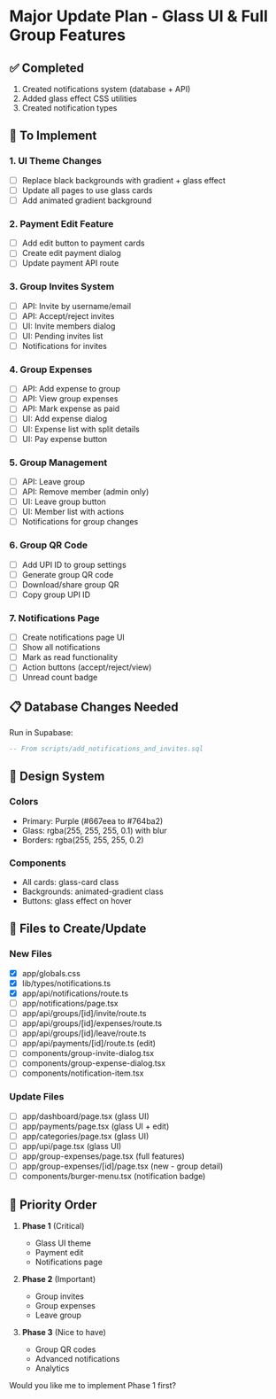 # Major Update Plan - Glass UI & Full Group Features

## ✅ Completed
1. Created notifications system (database + API)
2. Added glass effect CSS utilities
3. Created notification types

## 🚧 To Implement

### 1. UI Theme Changes
- [ ] Replace black backgrounds with gradient + glass effect
- [ ] Update all pages to use glass cards
- [ ] Add animated gradient background

### 2. Payment Edit Feature
- [ ] Add edit button to payment cards
- [ ] Create edit payment dialog
- [ ] Update payment API route

### 3. Group Invites System
- [ ] API: Invite by username/email
- [ ] API: Accept/reject invites
- [ ] UI: Invite members dialog
- [ ] UI: Pending invites list
- [ ] Notifications for invites

### 4. Group Expenses
- [ ] API: Add expense to group
- [ ] API: View group expenses
- [ ] API: Mark expense as paid
- [ ] UI: Add expense dialog
- [ ] UI: Expense list with split details
- [ ] UI: Pay expense button

### 5. Group Management
- [ ] API: Leave group
- [ ] API: Remove member (admin only)
- [ ] UI: Leave group button
- [ ] UI: Member list with actions
- [ ] Notifications for group changes

### 6. Group QR Code
- [ ] Add UPI ID to group settings
- [ ] Generate group QR code
- [ ] Download/share group QR
- [ ] Copy group UPI ID

### 7. Notifications Page
- [ ] Create notifications page UI
- [ ] Show all notifications
- [ ] Mark as read functionality
- [ ] Action buttons (accept/reject/view)
- [ ] Unread count badge

## 📋 Database Changes Needed

Run in Supabase:
```sql
-- From scripts/add_notifications_and_invites.sql
```

## 🎨 Design System

### Colors
- Primary: Purple (#667eea to #764ba2)
- Glass: rgba(255, 255, 255, 0.1) with blur
- Borders: rgba(255, 255, 255, 0.2)

### Components
- All cards: glass-card class
- Backgrounds: animated-gradient class
- Buttons: glass effect on hover

## 📁 Files to Create/Update

### New Files
- [x] app/globals.css
- [x] lib/types/notifications.ts
- [x] app/api/notifications/route.ts
- [ ] app/notifications/page.tsx
- [ ] app/api/groups/[id]/invite/route.ts
- [ ] app/api/groups/[id]/expenses/route.ts
- [ ] app/api/groups/[id]/leave/route.ts
- [ ] app/api/payments/[id]/route.ts (edit)
- [ ] components/group-invite-dialog.tsx
- [ ] components/group-expense-dialog.tsx
- [ ] components/notification-item.tsx

### Update Files
- [ ] app/dashboard/page.tsx (glass UI)
- [ ] app/payments/page.tsx (glass UI + edit)
- [ ] app/categories/page.tsx (glass UI)
- [ ] app/upi/page.tsx (glass UI)
- [ ] app/group-expenses/page.tsx (full features)
- [ ] app/group-expenses/[id]/page.tsx (new - group detail)
- [ ] components/burger-menu.tsx (notification badge)

## 🚀 Priority Order

1. **Phase 1** (Critical)
   - Glass UI theme
   - Payment edit
   - Notifications page

2. **Phase 2** (Important)
   - Group invites
   - Group expenses
   - Leave group

3. **Phase 3** (Nice to have)
   - Group QR codes
   - Advanced notifications
   - Analytics

Would you like me to implement Phase 1 first?
